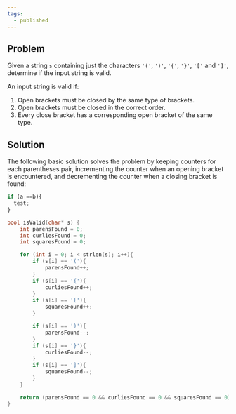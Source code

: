 ```yaml
---
tags:
  - published
---
```

## Problem 

Given a string `s` containing just the characters `'('`, `')'`, `'{'`, `'}'`, `'['` and `']'`, determine if the input string is valid.

An input string is valid if:

1. Open brackets must be closed by the same type of brackets.
2. Open brackets must be closed in the correct order.
3. Every close bracket has a corresponding open bracket of the same type.

## Solution

The following basic solution solves the problem by keeping counters for each parentheses pair, incrementing the counter when an opening bracket is encountered, and decrementing the counter when a closing bracket is found:

```js
if (a ==b){
  test;
}
```


```c
bool isValid(char* s) {
    int parensFound = 0;
    int curliesFound = 0;
    int squaresFound = 0;

    for (int i = 0; i < strlen(s); i++){
        if (s[i] == '('){
            parensFound++;
        }
        if (s[i] == '{'){
            curliesFound++;
        }
        if (s[i] == '['){
            squaresFound++;
        }

        if (s[i] == ')'){
            parensFound--;
        }
        if (s[i] == '}'){
            curliesFound--;
        }
        if (s[i] == ']'){
            squaresFound--;
        }
    }

    return (parensFound == 0 && curliesFound == 0 && squaresFound == 0);
}
```